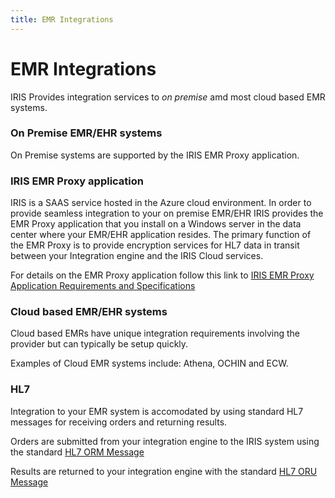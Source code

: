 ```yaml
---
title: EMR Integrations
---
```


# EMR Integrations
IRIS Provides integration services to  *on premise* amd most cloud based EMR systems.  

### On Premise EMR/EHR systems
On Premise systems are supported by the IRIS EMR Proxy application.  

### IRIS EMR Proxy application
IRIS is a SAAS service hosted in the Azure cloud environment.  In order to provide seamless integration to your on premise EMR/EHR IRIS provides the EMR Proxy application that you install on a Windows server in the data center where your EMR/EHR application resides. The primary function of the EMR Proxy is to provide encryption services for HL7 data in transit between your Integration engine and the IRIS Cloud services.

For details on the EMR Proxy application follow this link to [IRIS EMR Proxy Application Requirements and Specifications](./EMRProxyReqAndSpecs.html)


### Cloud based EMR/EHR systems
Cloud based EMRs have unique integration requirements involving the provider but can typically be setup quickly. 

Examples of Cloud EMR systems include: Athena, OCHIN and ECW.



### HL7
Integration to your EMR system is accomodated by using standard HL7 messages for receiving orders and returning results.

Orders are submitted from your integration engine to the IRIS system using the standard [HL7 ORM Message](ORMSpecifications.html)

Results are returned to your integration engine with the standard [HL7 ORU Message](./TEC_007_Rev_B_Standard_Results.html)





